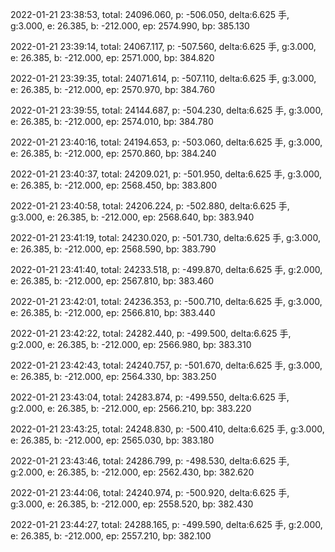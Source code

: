 2022-01-21 23:38:53, total: 24096.060, p: -506.050, delta:6.625 手, g:3.000, e: 26.385, b: -212.000, ep: 2574.990, bp: 385.130

2022-01-21 23:39:14, total: 24067.117, p: -507.560, delta:6.625 手, g:3.000, e: 26.385, b: -212.000, ep: 2571.000, bp: 384.820

2022-01-21 23:39:35, total: 24071.614, p: -507.110, delta:6.625 手, g:3.000, e: 26.385, b: -212.000, ep: 2570.970, bp: 384.760

2022-01-21 23:39:55, total: 24144.687, p: -504.230, delta:6.625 手, g:3.000, e: 26.385, b: -212.000, ep: 2574.010, bp: 384.780

2022-01-21 23:40:16, total: 24194.653, p: -503.060, delta:6.625 手, g:3.000, e: 26.385, b: -212.000, ep: 2570.860, bp: 384.240

2022-01-21 23:40:37, total: 24209.021, p: -501.950, delta:6.625 手, g:3.000, e: 26.385, b: -212.000, ep: 2568.450, bp: 383.800

2022-01-21 23:40:58, total: 24206.224, p: -502.880, delta:6.625 手, g:3.000, e: 26.385, b: -212.000, ep: 2568.640, bp: 383.940

2022-01-21 23:41:19, total: 24230.020, p: -501.730, delta:6.625 手, g:3.000, e: 26.385, b: -212.000, ep: 2568.590, bp: 383.790

2022-01-21 23:41:40, total: 24233.518, p: -499.870, delta:6.625 手, g:2.000, e: 26.385, b: -212.000, ep: 2567.810, bp: 383.460

2022-01-21 23:42:01, total: 24236.353, p: -500.710, delta:6.625 手, g:3.000, e: 26.385, b: -212.000, ep: 2566.810, bp: 383.440

2022-01-21 23:42:22, total: 24282.440, p: -499.500, delta:6.625 手, g:2.000, e: 26.385, b: -212.000, ep: 2566.980, bp: 383.310

2022-01-21 23:42:43, total: 24240.757, p: -501.670, delta:6.625 手, g:3.000, e: 26.385, b: -212.000, ep: 2564.330, bp: 383.250

2022-01-21 23:43:04, total: 24283.874, p: -499.550, delta:6.625 手, g:2.000, e: 26.385, b: -212.000, ep: 2566.210, bp: 383.220

2022-01-21 23:43:25, total: 24248.830, p: -500.410, delta:6.625 手, g:3.000, e: 26.385, b: -212.000, ep: 2565.030, bp: 383.180

2022-01-21 23:43:46, total: 24286.799, p: -498.530, delta:6.625 手, g:2.000, e: 26.385, b: -212.000, ep: 2562.430, bp: 382.620

2022-01-21 23:44:06, total: 24240.974, p: -500.920, delta:6.625 手, g:3.000, e: 26.385, b: -212.000, ep: 2558.520, bp: 382.430

2022-01-21 23:44:27, total: 24288.165, p: -499.590, delta:6.625 手, g:2.000, e: 26.385, b: -212.000, ep: 2557.210, bp: 382.100